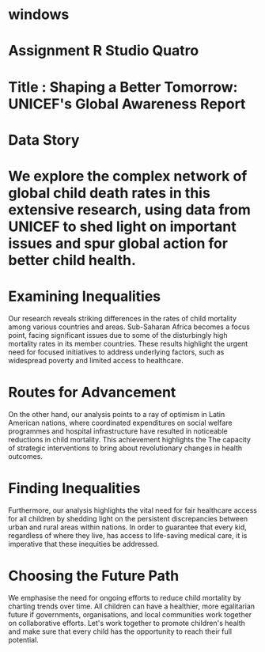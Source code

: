 # windows
# Assignment R Studio Quatro 
# Title : Shaping a Better Tomorrow: UNICEF's Global Awareness Report
# Data Story 
# We explore the complex network of global child death rates in this extensive research, using data from UNICEF to shed light on important issues and spur global action for better child health.

# Examining Inequalities
Our research reveals striking differences in the rates of child mortality among various countries and areas. Sub-Saharan Africa becomes a focus point, facing significant issues due to some of the disturbingly high mortality rates in its member countries. These results highlight the urgent need for focused initiatives to address underlying factors, such as widespread poverty and limited access to healthcare.
# Routes for Advancement
On the other hand, our analysis points to a ray of optimism in Latin American nations, where coordinated expenditures on social welfare programmes and hospital infrastructure have resulted in noticeable reductions in child mortality. This achievement highlights the The capacity of strategic interventions to bring about revolutionary changes in health outcomes.
# Finding Inequalities
Furthermore, our analysis highlights the vital need for fair healthcare access for all children by shedding light on the persistent discrepancies between urban and rural areas within nations. In order to guarantee that every kid, regardless of where they live, has access to life-saving medical care, it is imperative that these inequities be addressed.
# Choosing the Future Path
We emphasise the need for ongoing efforts to reduce child mortality by charting trends over time. All children can have a healthier, more egalitarian future if governments, organisations, and local communities work together on collaborative efforts. Let's work together to promote children's health and make sure that every child has the opportunity to reach their full potential.
